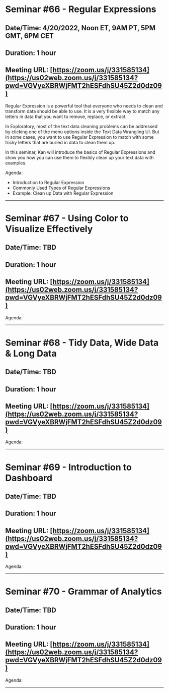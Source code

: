 # Seminar #66 - Regular Expressions
## Date/Time: 4/20/2022, Noon ET, 9AM PT, 5PM GMT, 6PM CET
## Duration: 1 hour
## Meeting URL: [https://zoom.us/j/331585134](https://us02web.zoom.us/j/331585134?pwd=VGVyeXBRWjFMT2hESFdhSU45Z2d0dz09)

Regular Expression is a powerful tool that everyone who needs to clean and transform data should be able to use. It is a very flexible way to match any letters in data that you want to remove, replace, or extract.

In Exploratory, most of the text data cleaning problems can be addressed by clicking one of the menu options inside the Text Data Wrangling UI. But in some cases, you want to use Regular Expression to match with some tricky letters that are buried in data to clean them up.

In this seminar, Kan will introduce the basics of Regular Expressions and show you how you can use them to flexibly clean up your text data with examples. 

Agenda:

- Introduction to Regular Expression
- Commonly Used Types of Regular Expressions
- Example: Clean up Data with Regular Expression



----

# Seminar #67 - Using Color to Visualize Effectively
## Date/Time: TBD
## Duration: 1 hour
## Meeting URL: [https://zoom.us/j/331585134](https://us02web.zoom.us/j/331585134?pwd=VGVyeXBRWjFMT2hESFdhSU45Z2d0dz09)

Agenda:


----

# Seminar #68 - Tidy Data, Wide Data & Long Data
## Date/Time: TBD
## Duration: 1 hour
## Meeting URL: [https://zoom.us/j/331585134](https://us02web.zoom.us/j/331585134?pwd=VGVyeXBRWjFMT2hESFdhSU45Z2d0dz09)

Agenda:


----

# Seminar #69 - Introduction to Dashboard
## Date/Time: TBD
## Duration: 1 hour
## Meeting URL: [https://zoom.us/j/331585134](https://us02web.zoom.us/j/331585134?pwd=VGVyeXBRWjFMT2hESFdhSU45Z2d0dz09)

Agenda:


----

# Seminar #70 - Grammar of Analytics
## Date/Time: TBD
## Duration: 1 hour
## Meeting URL: [https://zoom.us/j/331585134](https://us02web.zoom.us/j/331585134?pwd=VGVyeXBRWjFMT2hESFdhSU45Z2d0dz09)

Agenda:


----
